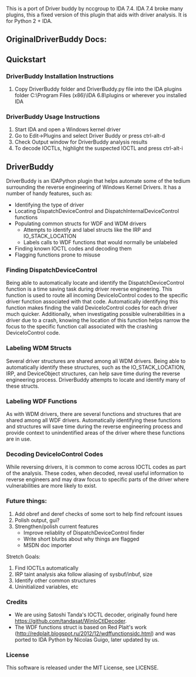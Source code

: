 
This is a port of Driver buddy by nccgroup to IDA 7.4. IDA 7.4 broke many plugins, this a fixed version of this plugin that aids with driver analysis. It is for Python 2 + IDA.

## OriginalDriverBuddy Docs:

## Quickstart

### DriverBuddy Installation Instructions
1. Copy DriverBuddy folder and DriverBuddy.py file into the IDA plugins folder C:\Program Files (x86)\IDA 6.8\plugins or wherever you installed IDA


### DriverBuddy Usage Instructions 
1. Start IDA and open a Windows kernel driver
2. Go to Edit->Plugins and select Driver Buddy or press ctrl-alt-d
3. Check Output window for DriverBuddy analysis results
4. To decode IOCTLs, highlight the suspected IOCTL and press ctrl-alt-i

## DriverBuddy 

DriverBuddy is an IDAPython plugin that helps automate some of the tedium
surrounding the reverse engineering of Windows Kernel Drivers. It has a number
of handy features, such as:

* Identifying the type of driver
* Locating DispatchDeviceControl and DispatchInternalDeviceControl functions
* Populating common structs for WDF and WDM drivers
	* Attempts to identify and label structs like the IRP and IO_STACK_LOCATION
	* Labels calls to WDF functions that would normally be unlabeled
* Finding known IOCTL codes and decoding them
* Flagging functions prone to misuse


### Finding DispatchDeviceControl

Being able to automatically locate and identify the DispatchDeviceControl
function is a time saving task during driver reverse engineering. This function
is used to route all incoming DeviceIoControl codes to the specific driver
function associated with that code. Automatically identifying this function
makes finding the valid DeviceIoControl codes for each driver much quicker.
Additionally, when investigating possible vulnerabilities in a driver due to a
crash, knowing the location of this function helps narrow the focus to the
specific function call associated with the crashing DeviceIoControl code.


### Labeling WDM Structs

Several driver structures are shared among all WDM drivers. Being able to
automatically identify these structures, such as the IO_STACK_LOCATION, IRP,
and DeviceObject structures, can help save time during the reverse engineering
process. DriverBuddy attempts to locate and identify many of these structs.


### Labeling WDF Functions

As with WDM drivers, there are several functions and structures that are shared
among all WDF drivers. Automatically identifying these functions and structures
will save time during the reverse engineering process and provide context to
unindentified areas of the driver where these functions are in use.

### Decoding DeviceIoControl Codes 

While reversing drivers, it is common to come across IOCTL codes as part of the 
analysis. These codes, when decoded, reveal useful information to reverse 
engineers and may draw focus to specific parts of the driver where 
vulnerabilities are more likely to exist.  


### Future things:

1. Add obref and deref checks of some sort to help find refcount issues
2. Polish output, gui? 
3. Strengthen/polish current features
    - Improve reliablity of DispatchDeviceControl finder
    - Write short blurbs about why things are flagged
    - MSDN doc importer

Stretch Goals:
1. Find IOCTLs automatically
2. IRP taint analysis aka follow aliasing of sysbuf/inbuf, size
3. Identify other common structures
4. Uninitialized variables, etc


### Credits

* We are using Satoshi Tanda's IOCTL decoder, originally found here https://github.com/tandasat/WinIoCtlDecoder.
* The WDF functions struct is based on Red Plait's work (http://redplait.blogspot.ru/2012/12/wdffunctionsidc.html) and was ported to IDA Python by Nicolas Guigo, later updated by us.


### License

This software is released under the MIT License, see LICENSE.
